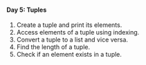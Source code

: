 #### Day 5: Tuples

1. Create a tuple and print its elements.
2. Access elements of a tuple using indexing.
3. Convert a tuple to a list and vice versa.
4. Find the length of a tuple.
5. Check if an element exists in a tuple.
